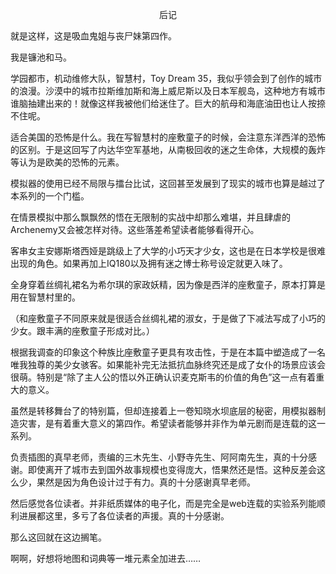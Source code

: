 <p align="center">后记</p>

就是这样，这是吸血鬼姐与丧尸妹第四作。

我是镰池和马。

学园都市，机动维修大队，智慧村，Toy Dream 35，我似乎领会到了创作的城市的浪漫。沙漠中的城市拉斯维加斯和海上威尼斯以及日本军舰岛，这种地方有城市谁脑抽建出来的！就像这样我被他们给迷住了。巨大的航母和海底油田也让人按捺不住呢。

适合美国的恐怖是什么。我在写智慧村的座敷童子的时候，会注意东洋西洋的恐怖的区别。于是这回写了内达华空军基地，从南极回收的迷之生命体，大规模的轰炸等认为是欧美的恐怖的元素。

模拟器的使用已经不局限与擂台比试，这回甚至发展到了现实的城市也算是越过了本系列的一个门槛。

在情景模拟中那么飘飘然的悟在无限制的实战中却那么难堪，并且肆虐的Archenemy又会被怎样对待。这些落差希望读者能够看得开心。

客串女主安娜斯塔西娅是跳级上了大学的小巧天才少女，这也是在日本学校是很难出现的角色。如果再加上IQ180以及拥有迷之博士称号设定就更入味了。

全身穿着丝绸礼裙名为希尔琪的家政妖精，因为像是西洋的座敷童子，原本打算是用在智慧村里的。

（和座敷童子不同原来就是很适合丝绸礼裙的淑女，于是做了下减法写成了小巧的少女。跟丰满的座敷童子形成对比。）

根据我调查的印象这个种族比座敷童子更具有攻击性，于是在本篇中塑造成了一名唯我独尊的美少女骇客。如果能补完无法抵抗血脉终究还是成了女仆的场景应该会很萌。特别是“除了主人公的悟以外正确认识麦克斯韦的价值的角色”这一点有着重大的意义。

虽然是转移舞台了的特别篇，但却连接着上一卷知晓水坝底层的秘密，用模拟器制造灾害，是有着重大意义的第四作。希望读者能够并非作为单元剧而是连载的这一系列。

负责插图的真早老师，责编的三木先生、小野寺先生、阿阿南先生，真的十分感谢。即使离开了城市去到国外故事规模也变得庞大，悟果然还是悟。这种反差会这么少，果然是因为角色设计过于有力。真的十分感谢真早老师。

然后感觉各位读者。并非纸质媒体的电子化，而是完全是web连载的实验系列能顺利进展都这里，多亏了各位读者的声援。真的十分感谢。

那么这回就在这边搁笔。

啊啊，好想将地图和词典等一堆元素全加进去……


